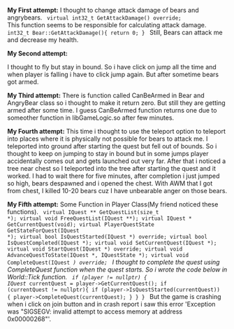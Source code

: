 <b>My First attempt:</b>
I thought to change attack damage of bears and angrybears.
<code>
virtual int32_t GetAttackDamage() override;
</code>
This function seems to be responsible for calculating attack damage.
<code>
int32_t Bear::GetAttackDamage(){
  return 0;
}
</code>
Still, Bears can attack me and decrease my health.

<b>My Second attempt:</b>

I thought to fly but stay in bound. So i have click on jump all the time and when player is falling i have to click jump again. But after sometime bears got armed.

<b>My Third attempt:</b>
There is function called CanBeArmed in Bear and AngryBear class so i thought to make it return zero.
But still they are getting armed after some time. I guess CanBeArmed function returns one due to someother function in libGameLogic.so after few minutes.

<b>My Fourth attempt:</b>
This time i thought to use the teleport option to teleport into places where it is physically not possible for bears to attack me.
I teleported into ground after starting the quest but fell out of bounds. So i thought to keep on jumping to stay in bound but in some jumps player accidentally comes out and gets launched out very far.
After that i noticed a tree near chest so I teleported into the tree after starting the quest and it worked. I had to wait there for five minutes, after completion i just jumped so high, bears despawned and i opened the chest. With AWM that I got from chest, I killed 10-20 bears cuz I have unbearable anger on those bears.

<b>My Fifth attempt:</b>
Some Function in Player Class(My friend noticed these functions).
<code>
virtual IQuest ** GetQuestList(size_t *);
virtual void FreeQuestList(IQuest **);
virtual IQuest * GetCurrentQuest(void);
virtual PlayerQuestState GetStateForQuest(IQuest *);
virtual bool IsQuestStarted(IQuest *) override;
virtual bool IsQuestCompleted(IQuest *);
virtual void SetCurrentQuest(IQuest *);
virtual void StartQuest(IQuest *) override;
virtual void AdvanceQuestToState(IQuest *, IQuestState *);
virtual void CompleteQuest(IQuest *) override;
</code>
I thought to complete the quest using CompleteQuest function when the quest starts.
So i wrote the code below in World::Tick function.
<code>
if (player != nullptr) {
  IQuest* currentQuest = player->GetCurrentQuest();
  if (currentQuest != nullptr){
    if (player->IsQuestStarted(currentQuest)) {
      player->CompleteQuest(currentQuest);
    }
  }
}
</code>
But the game is crashing when i click on join button and in crash report i saw this error 'Exception was "SIGSEGV: invalid attempt to access memory at address 0x00000268"'.

